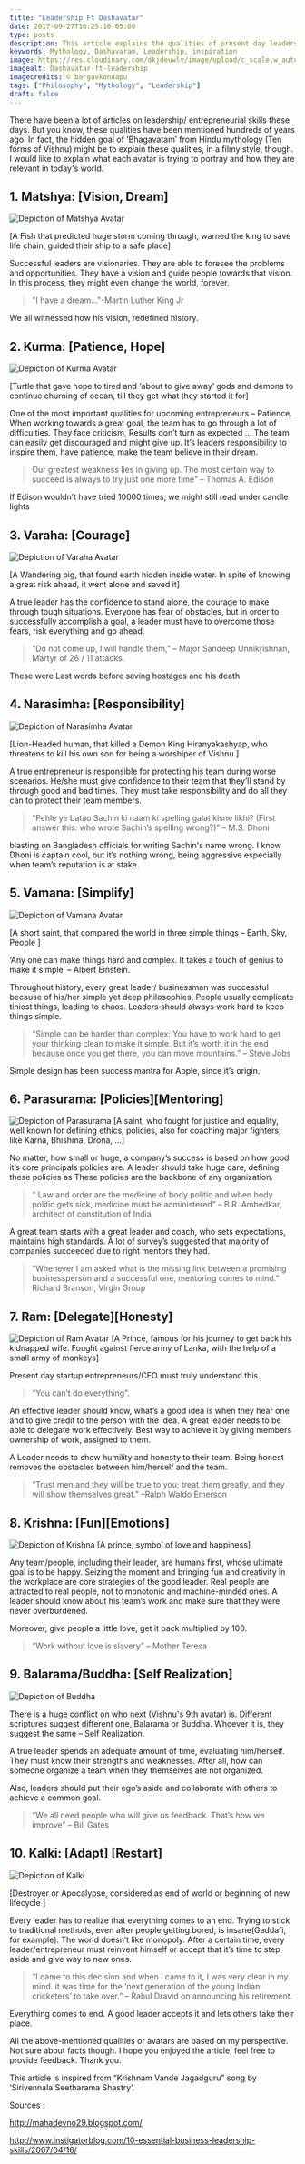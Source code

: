 ```yaml
---
title: "Leadership Ft Dashavatar"
date: 2017-09-27T16:25:16-05:00
type: posts
description: This article explains the qualities of present day leaders, with reference to 'Dashavataram, as depicted in Hindu mythology'.
keywords: Mythology, Dashavaram, Leadership, inspiration
image: https://res.cloudinary.com/dkjdeuwlv/image/upload/c_scale,w_auto,f_auto/v1522513666/bargavkondapu.com/posts/dashavatar_cover.jpg
imagealt: Dashavatar-ft-leadership
imagecredits: © bargavkondapu
tags: ["Philosophy", "Mythology", "Leadership"]
draft: false
---
```

[comment]: # ( Post include personal views, articles, tutorials. )

There have been a lot of articles on leadership/ entrepreneurial skills these days. But you know, these qualities have been mentioned hundreds of years ago. In fact, the hidden goal of ‘Bhagavatam’ from Hindu mythology (Ten forms of Vishnu) might be to explain these qualities, in a filmy style, though. I would like to explain what each avatar is trying to portray and how they are relevant in today's world.

## 1. Matshya: [Vision, Dream]

![Depiction of Matshya Avatar](https://res.cloudinary.com/dkjdeuwlv/image/upload/c_crop,g_south,h_675,w_1200,f_auto/v1522513666/bargavkondapu.com/posts/dashavatar_matsya.jpg)

[A Fish that predicted huge storm coming through, warned the king to save life chain, guided their ship to a safe place]

Successful leaders are visionaries. They are able to foresee the problems and opportunities. They have a vision and guide people towards that vision. In this process, they might even change the world, forever.

> "I have a dream..."-Martin Luther King Jr

We all witnessed how his vision, redefined history.

## 2. Kurma: [Patience, Hope]
![Depiction of Kurma Avatar](https://res.cloudinary.com/dkjdeuwlv/image/upload/c_scale,g_center,h_400,f_auto/v1522513666/bargavkondapu.com/posts/dashavatar_kurma.jpg#right)

[Turtle that gave hope to tired and ‘about to give away’ gods and demons to continue churning of ocean, till they get what they started it for]

One of the most important qualities for upcoming entrepreneurs – Patience. When working towards a great goal, the team has to go through a lot of difficulties. They face criticism, Results don’t turn as expected … The team can easily get discouraged and might give up. It’s leaders responsibility to inspire them, have patience, make the team believe in their dream.

> Our greatest weakness lies in giving up. The most certain way to succeed is always to try just one more time” – Thomas A. Edison

If Edison wouldn’t have tried 10000 times, we might still read under candle lights

## 3. Varaha: [Courage]
![Depiction of Varaha Avatar](https://res.cloudinary.com/dkjdeuwlv/image/upload/c_scale,g_center,h_400,f_auto/v1522513666/bargavkondapu.com/posts/dashavatar_varaha.jpg#left)

[A Wandering pig, that found earth hidden inside water. In spite of knowing a great risk ahead, it went alone and saved it]

A true leader has the confidence to stand alone, the courage to make through tough situations. Everyone has fear of obstacles, but in order to successfully accomplish a goal, a leader must have to overcome those fears, risk everything and go ahead.

> “Do not come up, I will handle them,” – Major Sandeep Unnikrishnan, Martyr of 26 / 11 attacks.

These were Last words before saving hostages and his death

## 4. Narasimha: [Responsibility]
![Depiction of Narasimha Avatar](https://res.cloudinary.com/dkjdeuwlv/image/upload/c_scale,g_center,h_400,f_auto/v1522513666/bargavkondapu.com/posts/dashavatar_narasimha.jpg#right)

[Lion-Headed human, that killed a Demon King Hiranyakashyap, who threatens to kill his own son for being a worshiper of Vishnu ]

A true entrepreneur is responsible for protecting his team during worse scenarios. He/she must give confidence to their team that they’ll stand by through good and bad times. They must take responsibility and do all they can to protect their team members.

>“Pehle ye batao Sachin ki naam ki spelling galat kisne likhi? (First answer this: who wrote Sachin’s spelling wrong?)” – M.S. Dhoni

blasting on Bangladesh officials for writing Sachin's name wrong. I know Dhoni is captain cool, but it’s nothing wrong, being aggressive especially when team’s reputation is at stake.

## 5. Vamana: [Simplify]
![Depiction of Vamana Avatar](https://res.cloudinary.com/dkjdeuwlv/image/upload/c_scale,g_center,h_400,f_auto/v1522513666/bargavkondapu.com/posts/dashavatar_vamana.jpg#left)

[A short saint, that compared the world in three simple things – Earth, Sky, People ]

‘Any one can make things hard and complex. It takes a touch of genius to make it simple’ – Albert Einstein.

Throughout history, every great leader/ businessman was successful because of his/her simple yet deep philosophies. People usually complicate tiniest things, leading to chaos. Leaders should always work hard to keep things simple.

>“Simple can be harder than complex: You have to work hard to get your thinking clean to make it simple. But it’s worth it in the end because once you get there, you can move mountains.” – Steve Jobs

 Simple design has been success mantra for Apple, since it’s origin.

## 6. Parasurama: [Policies][Mentoring]
![Depiction of Parasurama](https://res.cloudinary.com/dkjdeuwlv/image/upload/c_scale,w_auto,f_auto/v1522513666/bargavkondapu.com/posts/dashavatar_parasurama.jpg)
[A saint, who fought for justice and equality, well known for defining ethics, policies, also for coaching major fighters, like Karna, Bhishma, Drona, …]

No matter, how small or huge, a company’s success is based on how good it’s core principals policies are. A leader should take huge care, defining these policies as These policies are the backbone of any organization.

> “ Law and order are the medicine of body politic and when body politic gets sick, medicine must be administered” – B.R. Ambedkar, architect of constitution of India

A great team starts with a great leader and coach, who sets expectations, maintains high standards. A lot of survey’s suggested that majority of companies succeeded due to right mentors they had.

> “Whenever I am asked what is the missing link between a promising businessperson and a successful one, mentoring comes to mind.” Richard Branson, Virgin Group

## 7. Ram: [Delegate][Honesty]
![Depiction of Ram Avatar](https://res.cloudinary.com/dkjdeuwlv/image/upload/c_scale,h_400,f_auto/v1522513666/bargavkondapu.com/posts/dashavatar_rama.jpg#right)
[A Prince, famous for his journey to get back his kidnapped wife. Fought against fierce army of Lanka, with the help of a small army of monkeys]

Present day startup entrepreneurs/CEO must truly understand this.

>“You can’t do everything”.

An effective leader should know, what’s a good idea is when they hear one and to give credit to the person with the idea. A great leader needs to be able to delegate work effectively. Best way to achieve it by giving members ownership of work, assigned to them.

A Leader needs to show humility and honesty to their team. Being honest removes the obstacles between him/herself and the team.

>“Trust men and they will be true to you; treat them greatly, and they will show themselves great.” –Ralph Waldo Emerson

## 8. Krishna: [Fun][Emotions]
![Depiction of Krishna](https://res.cloudinary.com/dkjdeuwlv/image/upload/c_scale,h_400,f_auto/v1522513666/bargavkondapu.com/posts/dashavatar_krishna.jpg#right)
[A prince, symbol of love and happiness]

Any team/people, including their leader, are humans first, whose ultimate goal is to be happy. Seizing the moment and bringing fun and creativity in the workplace are core strategies of the good leader. Real people are attracted to real people, not to monotonic and machine-minded ones. A leader should know about his team’s work and make sure that they were never overburdened.

Moreover, give people a little love, get it back multiplied by 100.

>“Work without love is slavery” – Mother Teresa

## 9. Balarama/Buddha: [Self Realization]
![Depiction of Buddha](https://res.cloudinary.com/dkjdeuwlv/image/upload/c_scale,h_400,f_auto/v1522513666/bargavkondapu.com/posts/dashavatar_buddha.jpg#left)

There is a huge conflict on who next (Vishnu's 9th avatar) is. Different scriptures suggest different one, Balarama or Buddha. Whoever it is, they suggest the same – Self Realization.

A true leader spends an adequate amount of time, evaluating him/herself. They must know their strengths and weaknesses. After all, how can someone organize a team when they themselves are not organized.

Also, leaders should put their ego’s aside and collaborate with others to achieve a common goal.

>“We all need people who will give us feedback. That’s how we improve” – Bill Gates

## 10. Kalki: [Adapt] [Restart]
![Depiction of Kalki](https://res.cloudinary.com/dkjdeuwlv/image/upload/c_scale,h_400,f_auto/v1522513666/bargavkondapu.com/posts/dashavatar_kalki.jpg#right)

[Destroyer or Apocalypse, considered as end of world or beginning of new lifecycle ]

Every leader has to realize that everything comes to an end. Trying to stick to traditional methods, even after people getting bored, is insane(Gaddafi, for example). The world doesn’t like monopoly. After a certain time, every leader/entrepreneur must reinvent himself or accept that it’s time to step aside and give way to new ones.

>“I came to this decision and when I came to it, I was very clear in my mind. it was time for the ‘next generation of the young Indian cricketers’ to take over.” – Rahul Dravid on announcing his retirement.

Everything comes to end. A good leader accepts it and lets others take their place.

All the above-mentioned qualities or avatars are based on my perspective. Not sure about facts though. I hope you enjoyed the article, feel free to provide feedback. Thank you.

This article is inspired from “Krishnam Vande Jagadguru” song by ‘Sirivennala Seetharama Shastry’.

Sources :

http://mahadevno29.blogspot.com/

http://www.instigatorblog.com/10-essential-business-leadership-skills/2007/04/16/
